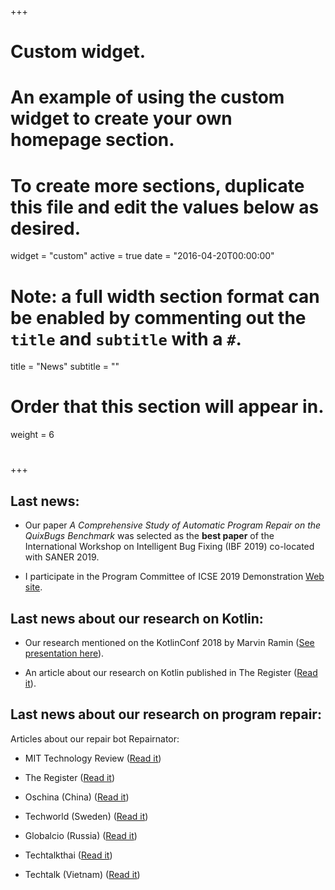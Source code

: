 +++
# Custom widget.
# An example of using the custom widget to create your own homepage section.
# To create more sections, duplicate this file and edit the values below as desired.
widget = "custom"
active = true
date = "2016-04-20T00:00:00"

# Note: a full width section format can be enabled by commenting out the `title` and `subtitle` with a `#`.
title = "News"
subtitle = ""

# Order that this section will appear in.
weight = 6

# 
#
+++

## Last news:


* Our paper *A Comprehensive Study of Automatic Program Repair on the QuixBugs Benchmark*  was selected as the **best paper**  of the International Workshop on Intelligent Bug Fixing (IBF 2019) co-located with SANER 2019.


* I participate in the Program Committee of ICSE 2019 Demonstration [Web site](https://2019.icse-conferences.org/track/icse-2019-Demonstrations).


## Last news about our research on Kotlin:


* Our research mentioned on the KotlinConf 2018 by Marvin Ramin ([See presentation here](https://www.youtube.com/watch?v=yjhQiP0329M&index=12&list=PLQ176FUIyIUbVvFMqDc2jhxS-t562uytr&t=0s)).


* An article about our research on Kotlin published in The Register ([Read it](https://www.theregister.co.uk/2018/08/02/kotlin_code_quality/)).



## Last news about our research on program repair:


Articles about our repair bot Repairnator: 


* MIT Technology Review ([Read it](https://www.technologyreview.com/s/612336/a-bot-disguised-as-a-human-software-developer-fixes-bugs/))


* The Register ([Read it](https://www.theregister.co.uk/2018/10/17/luc_esape_bug_fixer/))


* Oschina (China) ([Read it](https://www.oschina.net/news/101186/a-bot-fixes-bugs))


* Techworld (Sweden) ([Read it](https://techworld.idg.se/2.2524/1.709232/bot-repairnator-patchar-kod))


* Globalcio (Russia) ([Read it](http://www.globalcio.ru/news/7347/))


* Techtalkthai ([Read it](https://www.techtalkthai.com/repairnator-bot-could-automatically-fix-bugs-for-you/))


* Techtalk (Vietnam) ([Read it](https://techtalk.vn/da-xuat-hien-bot-co-kha-nang-fix-bug-thay-cho-lap-trinh-vien.html))
